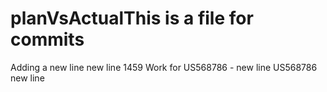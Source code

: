 # planVsActualThis is a file for commits
Adding a new line 
new line
1459
Work for US568786 - new line
US568786 new line
